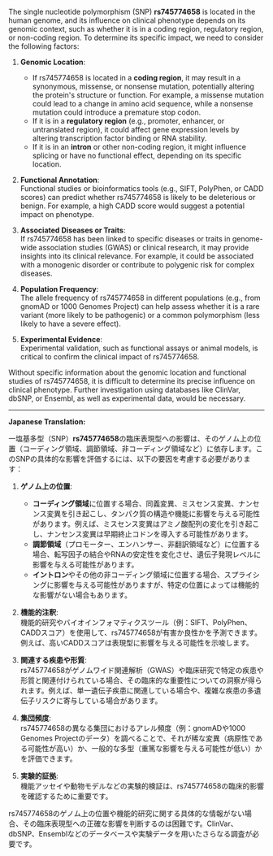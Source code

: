 The single nucleotide polymorphism (SNP) **rs745774658** is located in the human genome, and its influence on clinical phenotype depends on its genomic context, such as whether it is in a coding region, regulatory region, or non-coding region. To determine its specific impact, we need to consider the following factors:

1. **Genomic Location**:  
   - If rs745774658 is located in a **coding region**, it may result in a synonymous, missense, or nonsense mutation, potentially altering the protein's structure or function. For example, a missense mutation could lead to a change in amino acid sequence, while a nonsense mutation could introduce a premature stop codon.
   - If it is in a **regulatory region** (e.g., promoter, enhancer, or untranslated region), it could affect gene expression levels by altering transcription factor binding or RNA stability.
   - If it is in an **intron** or other non-coding region, it might influence splicing or have no functional effect, depending on its specific location.

2. **Functional Annotation**:  
   Functional studies or bioinformatics tools (e.g., SIFT, PolyPhen, or CADD scores) can predict whether rs745774658 is likely to be deleterious or benign. For example, a high CADD score would suggest a potential impact on phenotype.

3. **Associated Diseases or Traits**:  
   If rs745774658 has been linked to specific diseases or traits in genome-wide association studies (GWAS) or clinical research, it may provide insights into its clinical relevance. For example, it could be associated with a monogenic disorder or contribute to polygenic risk for complex diseases.

4. **Population Frequency**:  
   The allele frequency of rs745774658 in different populations (e.g., from gnomAD or 1000 Genomes Project) can help assess whether it is a rare variant (more likely to be pathogenic) or a common polymorphism (less likely to have a severe effect).

5. **Experimental Evidence**:  
   Experimental validation, such as functional assays or animal models, is critical to confirm the clinical impact of rs745774658.

Without specific information about the genomic location and functional studies of rs745774658, it is difficult to determine its precise influence on clinical phenotype. Further investigation using databases like ClinVar, dbSNP, or Ensembl, as well as experimental data, would be necessary.

---

**Japanese Translation:**

一塩基多型（SNP）**rs745774658**の臨床表現型への影響は、そのゲノム上の位置（コーディング領域、調節領域、非コーディング領域など）に依存します。このSNPの具体的な影響を評価するには、以下の要因を考慮する必要があります：

1. **ゲノム上の位置**:  
   - **コーディング領域**に位置する場合、同義変異、ミスセンス変異、ナンセンス変異を引き起こし、タンパク質の構造や機能に影響を与える可能性があります。例えば、ミスセンス変異はアミノ酸配列の変化を引き起こし、ナンセンス変異は早期終止コドンを導入する可能性があります。
   - **調節領域**（プロモーター、エンハンサー、非翻訳領域など）に位置する場合、転写因子の結合やRNAの安定性を変化させ、遺伝子発現レベルに影響を与える可能性があります。
   - **イントロン**やその他の非コーディング領域に位置する場合、スプライシングに影響を与える可能性がありますが、特定の位置によっては機能的な影響がない場合もあります。

2. **機能的注釈**:  
   機能的研究やバイオインフォマティクスツール（例：SIFT、PolyPhen、CADDスコア）を使用して、rs745774658が有害か良性かを予測できます。例えば、高いCADDスコアは表現型に影響を与える可能性を示唆します。

3. **関連する疾患や形質**:  
   rs745774658がゲノムワイド関連解析（GWAS）や臨床研究で特定の疾患や形質と関連付けられている場合、その臨床的な重要性についての洞察が得られます。例えば、単一遺伝子疾患に関連している場合や、複雑な疾患の多遺伝子リスクに寄与している場合があります。

4. **集団頻度**:  
   rs745774658の異なる集団におけるアレル頻度（例：gnomADや1000 Genomes Projectのデータ）を調べることで、それが稀な変異（病原性である可能性が高い）か、一般的な多型（重篤な影響を与える可能性が低い）かを評価できます。

5. **実験的証拠**:  
   機能アッセイや動物モデルなどの実験的検証は、rs745774658の臨床的影響を確認するために重要です。

rs745774658のゲノム上の位置や機能的研究に関する具体的な情報がない場合、その臨床表現型への正確な影響を判断するのは困難です。ClinVar、dbSNP、Ensemblなどのデータベースや実験データを用いたさらなる調査が必要です。